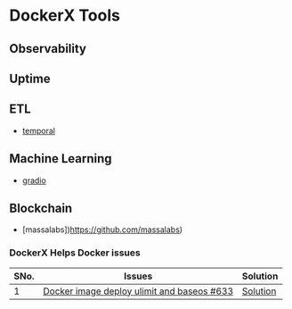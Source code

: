 # DockerX Tools

## Observability

## Uptime 

## ETL 
- [temporal](https://docs.temporal.io/kb/all-the-ways-to-run-a-cluster#docker--docker-compose)

## Machine Learning 
- [gradio](https://www.gradio.app/)

## Blockchain
- [massalabs])https://github.com/massalabs)

### DockerX Helps Docker issues

|SNo.| Issues |Solution|
|--|--|--|
|  1| [Docker image deploy ulimit and baseos #633](https://github.com/SonarSource/docker-sonarqube/issues/633)  | [Solution]()|
